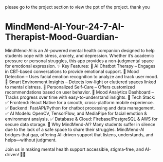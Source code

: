 please go to the project section to view the ppt of the project.
thank you
# MindMend-AI-Your-24-7-AI-Therapist-Mood-Guardian-
MindMend-AI is an AI-powered mental health companion designed to help students cope with stress, anxiety, and depression. Whether it’s academic pressure or personal struggles, this app provides a non-judgmental space for emotional expression. 
✨ Key Features:
🔹 AI Chatbot Therapy – Engages in CBT-based conversations to provide emotional support.
🔹 Mood Detection – Uses facial emotion recognition to analyze and track user mood.
🔹 Smart Environment Insights – Detects low-light or cluttered spaces linked to mental distress.
🔹 Personalized Self-Care – Offers customized recommendations based on user behavior.
🔹 Mood Analytics Dashboard – Tracks progress over time with easy-to-understand insights.
🔧 Tech Stack:
✅ Frontend: React Native for a smooth, cross-platform mobile experience.
✅ Backend: FastAPI/Python for chatbot processing and data management.
✅ AI Models: OpenCV, TensorFlow, and MediaPipe for facial emotion & environment analysis.
✅ Database & Cloud: Firebase/PostgreSQL & AWS for secure data storage.
🚀 Why MindMend-AI?
Many students suffer in silence due to the lack of a safe space to share their struggles. MindMend-AI bridges that gap, offering AI-driven support that listens, understands, and helps—without judgment.

Join us in making mental health support accessible, stigma-free, and AI-driven! 💙✨
